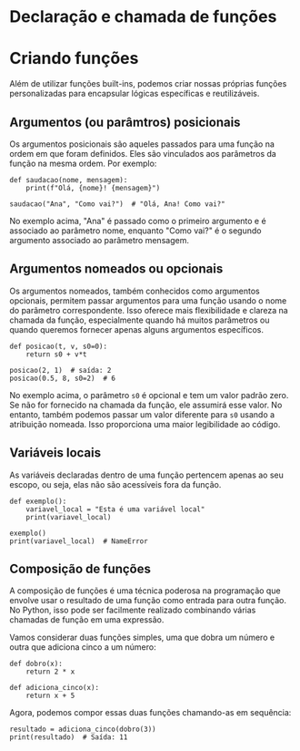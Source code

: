 # Declaração e chamada de funções

# Criando funções

Além de utilizar funções built-ins, podemos criar nossas próprias funções personalizadas para encapsular lógicas específicas e reutilizáveis.

## Argumentos (ou parâmtros) posicionais

Os argumentos posicionais são aqueles passados para uma função na ordem em que foram definidos. Eles são vinculados aos parâmetros da função na mesma ordem. Por exemplo:

```
def saudacao(nome, mensagem):
    print(f"Olá, {nome}! {mensagem}")

saudacao("Ana", "Como vai?")  # "Olá, Ana! Como vai?"
```

No exemplo acima, "Ana" é passado como o primeiro argumento e é associado ao parâmetro nome, enquanto "Como vai?" é o segundo argumento associado ao parâmetro mensagem.

## Argumentos nomeados ou opcionais

Os argumentos nomeados, também conhecidos como argumentos opcionais, permitem passar argumentos para uma função usando o nome do parâmetro correspondente. Isso oferece mais flexibilidade e clareza na chamada da função, especialmente quando há muitos parâmetros ou quando queremos fornecer apenas alguns argumentos específicos.

```
def posicao(t, v, s0=0):
    return s0 + v*t

posicao(2, 1)  # saída: 2
posicao(0.5, 8, s0=2)  # 6
```

No exemplo acima, o parâmetro `s0` é opcional e tem um valor padrão zero. Se não for fornecido na chamada da função, ele assumirá esse valor. No entanto, também podemos passar um valor diferente para `s0` usando a atribuição nomeada. Isso proporciona uma maior legibilidade ao código.

## Variáveis locais

As variáveis declaradas dentro de uma função pertencem apenas ao seu escopo, ou seja, elas não são acessíveis fora da função.

```
def exemplo():
    variavel_local = "Esta é uma variável local"
    print(variavel_local)
    
exemplo()
print(variavel_local)  # NameError
```

## Composição de funções

A composição de funções é uma técnica poderosa na programação que envolve usar o resultado de uma função como entrada para outra função. No Python, isso pode ser facilmente realizado combinando várias chamadas de função em uma expressão.


Vamos considerar duas funções simples, uma que dobra um número e outra que adiciona cinco a um número:

```
def dobro(x):
    return 2 * x

def adiciona_cinco(x):
    return x + 5
```

Agora, podemos compor essas duas funções chamando-as em sequência:

```
resultado = adiciona_cinco(dobro(3))
print(resultado)  # Saída: 11
```

